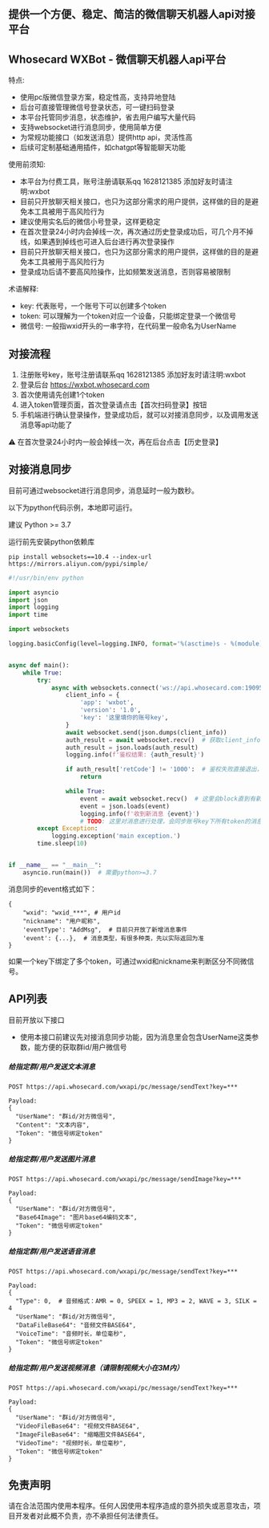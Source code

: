 ## 提供一个方便、稳定、简洁的微信聊天机器人api对接平台

## Whosecard WXBot - 微信聊天机器人api平台

特点:

* 使用pc版微信登录方案，稳定性高，支持异地登陆
* 后台可直接管理微信号登录状态，可一键扫码登录
* 本平台托管同步消息，状态维护，省去用户编写大量代码
* 支持websocket进行消息同步，使用简单方便
* 为常规功能接口（如发送消息）提供http api，灵活性高
* 后续可定制基础通用插件，如chatgpt等智能聊天功能

使用前须知:

* 本平台为付费工具，账号注册请联系qq 1628121385 添加好友时请注明:wxbot
* 目前只开放聊天相关接口，也只为这部分需求的用户提供，这样做的目的是避免本工具被用于高风险行为
* 建议使用实名后的微信小号登录，这样更稳定
* 在首次登录24小时内会掉线一次，再次通过历史登录成功后，可几个月不掉线，如果遇到掉线也可进入后台进行再次登录操作
* 目前只开放聊天相关接口，也只为这部分需求的用户提供，这样做的目的是避免本工具被用于高风险行为
* 登录成功后请不要高风险操作，比如频繁发送消息，否则容易被限制

术语解释:
* key: 代表账号，一个账号下可以创建多个token
* token: 可以理解为一个token对应一个设备，只能绑定登录一个微信号
* 微信号: 一般指wxid开头的一串字符，在代码里一般命名为UserName


## 对接流程

1. 注册账号key，账号注册请联系qq 1628121385 添加好友时请注明:wxbot
2. 登录后台 https://wxbot.whosecard.com
3. 首次使用请先创建1个token
4. 进入token管理页面，首次登录请点击【首次扫码登录】按钮
5. 手机端进行确认登录操作，登录成功后，就可以对接消息同步，以及调用发送消息等api功能了

⚠️ 在首次登录24小时内一般会掉线一次，再在后台点击【历史登录】

## 对接消息同步

目前可通过websocket进行消息同步，消息延时一般为数秒。

以下为python代码示例，本地即可运行。

建议 Python >= 3.7

运行前先安装python依赖库
```
pip install websockets==10.4 --index-url https://mirrors.aliyun.com/pypi/simple/
```

```Python
#!/usr/bin/env python

import asyncio
import json
import logging
import time

import websockets

logging.basicConfig(level=logging.INFO, format='%(asctime)s - %(module)s - %(levelname)s - %(message)s')


async def main():
    while True:
        try:
            async with websockets.connect('ws://api.whosecard.com:19095') as websocket:
                client_info = {
                    'app': 'wxbot',
                    'version': '1.0',
                    'key': '这里填你的账号key',
                }
                await websocket.send(json.dumps(client_info))
                auth_result = await websocket.recv()  # 获取client_info鉴权结果，只有鉴权成功后才能同步
                auth_result = json.loads(auth_result)
                logging.info(f'鉴权结果: {auth_result}')

                if auth_result['retCode'] != '1000':  # 鉴权失败直接退出，不要重试
                    return

                while True:
                    event = await websocket.recv()  # 这里会block直到有新消息
                    event = json.loads(event)
                    logging.info(f'收到新消息 {event}')
                    # TODO: 这里对消息进行处理，会同步账号key下所有token的消息
        except Exception:
            logging.exception('main exception.')
        time.sleep(10)


if __name__ == "__main__":
    asyncio.run(main())  # 需要python>=3.7
```

消息同步的event格式如下：
```
{
    "wxid": "wxid_***", # 用户id
    "nickname": "用户昵称",
    'eventType': "AddMsg",  # 目前只开放了新增消息事件
    'event': {...},  # 消息类型，有很多种类，先以实际返回为准
}
```
如果一个key下绑定了多个token，可通过wxid和nickname来判断区分不同微信号。

## API列表

目前开放以下接口

* 使用本接口前建议先对接消息同步功能，因为消息里会包含UserName这类参数，能方便的获取群id/用户微信号

##### 给指定群/用户发送文本消息
```
POST https://api.whosecard.com/wxapi/pc/message/sendText?key=***

Payload:
{
  "UserName": "群id/对方微信号",
  "Content": "文本内容",
  "Token": "微信号绑定token"
}
```

##### 给指定群/用户发送图片消息
```
POST https://api.whosecard.com/wxapi/pc/message/sendImage?key=***

Payload:
{
  "UserName": "群id/对方微信号",
  "Base64Image": "图片base64编码文本",
  "Token": "微信号绑定token"
}
```

##### 给指定群/用户发送语音消息
```
POST https://api.whosecard.com/wxapi/pc/message/sendText?key=***

Payload:
{
  "Type": 0,  # 音频格式：AMR = 0, SPEEX = 1, MP3 = 2, WAVE = 3, SILK = 4
  "UserName": "群id/对方微信号",
  "DataFileBase64": "音频文件BASE64",
  "VoiceTime": "音频时长，单位毫秒",
  "Token": "微信号绑定token"
}
```

##### 给指定群/用户发送视频消息（请限制视频大小在3M内）
```
POST https://api.whosecard.com/wxapi/pc/message/sendText?key=***

Payload:
{
  "UserName": "群id/对方微信号",
  "VideoFileBase64": "视频文件BASE64",
  "ImageFileBase64": "缩略图文件BASE64",
  "VideoTime": "视频时长，单位毫秒",
  "Token": "微信号绑定token"
}
```

## 免责声明

请在合法范围内使用本程序。任何人因使用本程序造成的意外损失或恶意攻击，项目开发者对此概不负责，亦不承担任何法律责任。
